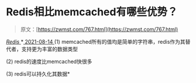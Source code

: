 <!--yml
category: 未分类
date: 0001-01-01 00:00:00
--->

# Redis相比memcached有哪些优势？

> 原文：[https://zwmst.com/767.html](https://zwmst.com/767.html)

   [ *Redis* ](https://zwmst.com/redis)*[ <time datetime="2021-08-14T08:05:58+08:00"> 2021-08-14 </time> ](https://zwmst.com/767.html)  (1) memcached所有的值均是简单的字符串，redis作为其替代者，支持更为丰富的数据类型

(2) redis的速度比memcached快很多

(3) redis可以持久化其数据*